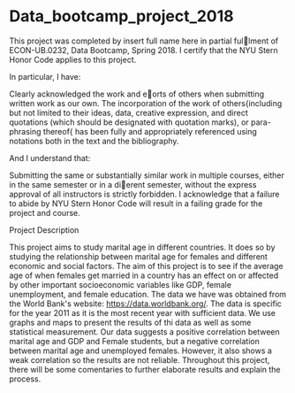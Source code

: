 # Data_bootcamp_project_2018

This project was completed by insert full name here in partial fullment of ECON-UB.0232,
Data Bootcamp, Spring 2018. I certify that the NYU Stern Honor Code applies to this project.

In particular, I have:

Clearly acknowledged the work and eorts of others when submitting written work as our own.
The incorporation of the work of others{including but not limited to their ideas, data, creative
expression, and direct quotations (which should be designated with quotation marks), or para-
phrasing thereof{ has been fully and appropriately referenced using notations both in the text
and the bibliography.

And I understand that:

Submitting the same or substantially similar work in multiple courses, either in the same semester
or in a dierent semester, without the express approval of all instructors is strictly forbidden.
I acknowledge that a failure to abide by NYU Stern Honor Code will result in a failing grade for
the project and course.

Project Description

This project aims to study marital age in different countries. It does so by studying the relationship between marital age for females and different economic and social factors. The aim of this project is to see if the average age of when females get married in a country has an effect on or affected by other important socioeconomic variables like GDP, female unemployment, and female education. The data we have was obtained from the World Bank's website: https://data.worldbank.org/. The data is specific for the year 2011 as it is the most recent year with sufficient data. We use graphs and maps to present the results of thi data as well as some statistical measurement. Our data suggests a positive correlation between marital age and GDP and Female students, but a negative correlation between marital age and unemployed females. However, it also shows a weak correlation so the results are not reliable. Throughout this project, there will be some comentaries to further elaborate results and explain the process.

